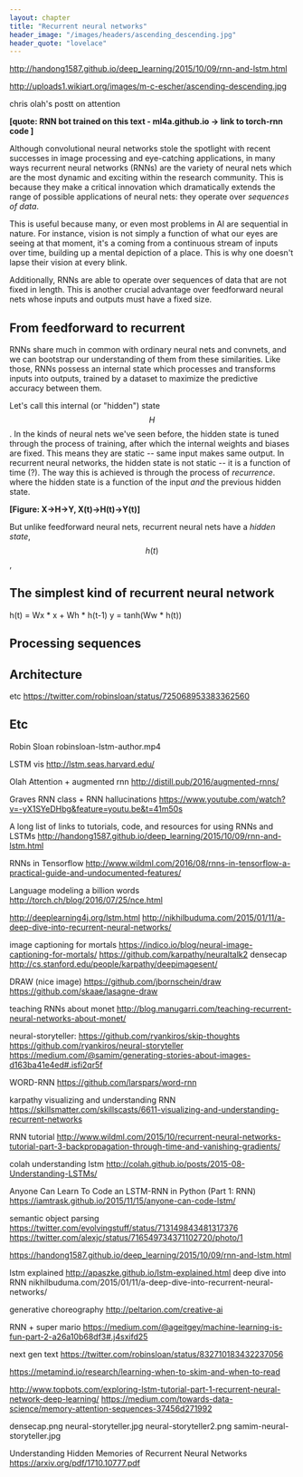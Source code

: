 ```yaml
---
layout: chapter
title: "Recurrent neural networks"
header_image: "/images/headers/ascending_descending.jpg"
header_quote: "lovelace"
---
```


http://handong1587.github.io/deep_learning/2015/10/09/rnn-and-lstm.html

http://uploads1.wikiart.org/images/m-c-escher/ascending-descending.jpg

chris olah's postt on attention

**[quote: RNN bot trained on this text - ml4a.github.io -> link to torch-rnn code ]**

Although convolutional neural networks stole the spotlight with recent successes in image processing and eye-catching applications, in many ways recurrent neural networks (RNNs) are the variety of neural nets which are the most dynamic and exciting within the research community. This is because they make a critical innovation which dramatically extends the range of possible applications of neural nets: they operate over _sequences of data_.

This is useful because many, or even most problems in AI are sequential in nature. For instance, vision is not simply a function of what our eyes are seeing at that moment, it's a coming from a continuous stream of inputs over time, building up a mental depiction of a place. This is why one doesn't lapse their vision at every blink.

Additionally, RNNs are able to operate over sequences of data that are not fixed in length. This is another crucial advantage over feedforward neural nets whose inputs and outputs must have a fixed size.

 
## From feedforward to recurrent

RNNs share much in common with ordinary neural nets and convnets, and we can bootstrap our understanding of them from these similarities. Like those, RNNs possess an internal state which processes and transforms inputs into outputs, trained by a dataset to maximize the predictive accuracy between them. 

Let's call this internal (or "hidden") state $$H$$. In the kinds of neural nets we've seen before, the hidden state is tuned through the process of training, after which the internal weights and biases are fixed. This means they are static -- same input makes same output. In recurrent neural networks, the hidden state is not static -- it is a function of time (?). The way this is achieved is through the process of _recurrence_. where the hidden state is a function of the input _and_ the previous hidden state.

**[Figure: X->H->Y, X(t)->H(t)->Y(t)]**

But unlike feedforward neural nets, recurrent neural nets have a _hidden state_, $$h(t)$$, 

## The simplest kind of recurrent neural network

h(t) = Wx * x + Wh * h(t-1)
y = tanh(Ww * h(t))

## Processing sequences


## Architecture


etc
https://twitter.com/robinsloan/status/725068953383362560


## Etc

Robin Sloan robinsloan-lstm-author.mp4

LSTM vis http://lstm.seas.harvard.edu/

Olah Attention + augmented rnn http://distill.pub/2016/augmented-rnns/

Graves RNN class + RNN hallucinations https://www.youtube.com/watch?v=-yX1SYeDHbg&feature=youtu.be&t=41m50s

A long list of links to tutorials, code, and resources for using RNNs and LSTMs
http://handong1587.github.io/deep_learning/2015/10/09/rnn-and-lstm.html

RNNs in Tensorflow http://www.wildml.com/2016/08/rnns-in-tensorflow-a-practical-guide-and-undocumented-features/

Language modeling a billion words http://torch.ch/blog/2016/07/25/nce.html

http://deeplearning4j.org/lstm.html
http://nikhilbuduma.com/2015/01/11/a-deep-dive-into-recurrent-neural-networks/


image captioning for mortals https://indico.io/blog/neural-image-captioning-for-mortals/
https://github.com/karpathy/neuraltalk2
densecap http://cs.stanford.edu/people/karpathy/deepimagesent/

DRAW (nice image) https://github.com/jbornschein/draw
https://github.com/skaae/lasagne-draw

teaching RNNs about monet http://blog.manugarri.com/teaching-recurrent-neural-networks-about-monet/

neural-storyteller:
https://github.com/ryankiros/skip-thoughts
https://github.com/ryankiros/neural-storyteller 
https://medium.com/@samim/generating-stories-about-images-d163ba41e4ed#.isfi2qr5f

WORD-RNN https://github.com/larspars/word-rnn

karpathy visualizing and understanding RNN https://skillsmatter.com/skillscasts/6611-visualizing-and-understanding-recurrent-networks

RNN tutorial http://www.wildml.com/2015/10/recurrent-neural-networks-tutorial-part-3-backpropagation-through-time-and-vanishing-gradients/

colah understanding lstm http://colah.github.io/posts/2015-08-Understanding-LSTMs/

Anyone Can Learn To Code an LSTM-RNN in Python (Part 1: RNN) https://iamtrask.github.io/2015/11/15/anyone-can-code-lstm/

semantic object parsing https://twitter.com/evolvingstuff/status/713149843481317376
https://twitter.com/alexjc/status/716549734371102720/photo/1

https://handong1587.github.io/deep_learning/2015/10/09/rnn-and-lstm.html

lstm explained http://apaszke.github.io/lstm-explained.html
deep dive into RNN nikhilbuduma.com/2015/01/11/a-deep-dive-into-recurrent-neural-networks/

generative choreography http://peltarion.com/creative-ai

RNN + super mario https://medium.com/@ageitgey/machine-learning-is-fun-part-2-a26a10b68df3#.j4sxifd25

next gen text
https://twitter.com/robinsloan/status/832710183432237056

https://metamind.io/research/learning-when-to-skim-and-when-to-read

http://www.topbots.com/exploring-lstm-tutorial-part-1-recurrent-neural-network-deep-learning/
https://medium.com/towards-data-science/memory-attention-sequences-37456d271992


densecap.png
neural-storyteller.jpg
neural-storyteller2.png
samim-neural-storyteller.jpg

Understanding Hidden Memories of Recurrent Neural Networks https://arxiv.org/pdf/1710.10777.pdf